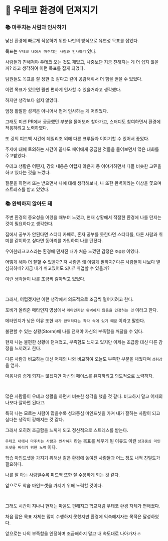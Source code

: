 # 💭 우테코 환경에 던져지기

### 📚 마주치는 사람과 인사하기

낯선 환경에 빠르게 적응하기 위한 나만의 방식으로 유연성 목표를 잡았다.

목표는 `우테코 내에서 마주치는 사람과 인사하기` 였다.

사람들과 친해져야 우테코 오는 것도 재밌고, 나중보단 지금 친해지는 게 더 쉽지 않을까? 라고 생각하여 이런 목표를 잡게 되었다.

팀원들도 목표를 잘 정한 것 같다고 깊이 공감해줘서 더 힘을 얻을 수 있었다.

이런 목표가 있으면 훨씬 편하게 인사할 수 있을거라고 생각했다.

하지만 생각보다 쉽지 않았다.

엄청 활발한 성격은 아니어서 먼저 인사하는 게 어려웠다.

그래도 미션 PR에서 궁금했던 부분을 물어보러 찾아가고, 스터디도 참여하면서 환경에 적응하려고 노력하였다.

또 강의 피드백 시간에 데일리조 외에 다른 크루들과 이야기할 수 있어서 좋았다.

주제에 대해 토의하는 시간이 끝나도 페어에게 궁금한 것들을 물어보면서 많은 대화를 주고받았다.

우테코 생활은 어떤지, 강의 내용은 어렵지 않은지 등 이야기하면서 다들 비슷한 고민을 하고 있다는 것을 느꼈다.

질문을 하면서 또는 받으면서 나에 대해 생각해보니, 나 또한 완벽이라는 이상을 쫓으며 스트레스를 받고 있었다.

### 📚 완벽하지 않아도 돼

주변 환경의 중요성을 어렸을 때부터 느꼈고, 현재 상황에서 적절한 환경에 나를 던지는 것이 필요하다고 생각한다.

집에서 공부가 안된다면 스터디 카페로, 혼자 공부를 못한다면 스터디를, 다른 사람과 취미를 같이하고 싶다면 동아리를 가입하여 나를 던졌다.

우아한테크코스라는 환경에 던져진 내가 처음 느꼈던 감정은 `조급함` 이였다.

어떻게 해야 더 잘할 수 있을까? 저 사람은 왜 이렇게 잘하지? 다른 사람들이 나보다 열심히하네? 지금 내가 쉬고있어도 되나? 취업할 수 있을까?

이런 생각들이 나를 조금씩 갉아먹고 있었다.

<br />

그래서, 어렵겠지만 이런 생각에서 의도적으로 조금씩 멀어지려고 한다.

포비가 올려준 메타인지 영상에서 `메타인지란 완벽하지 않음을 인정하는 것` 이라고 한다.

메타인지가 낮은 이유 또한 `내가 완벽하다는 착각 속에 있기 때문` 이라고 말한다.

불편할 수 있는 상황(Storm)에 나를 던져야 자신의 부족함을 깨달을 수 있다.

현재 나는 불편한 상황에 던져졌고, 부족함도 느끼고 있지만 이제는 조급함 대신 다른 감정을 느끼려고 한다.

다른 사람과 비교하는 대신 어제의 나와 비교하여 오늘도 부족한 부분을 채웠다며 `성취감` 을 얻자.

마음처럼 쉽게 되지는 않겠지만 자신의 페이스를 유지하려고 의도적으로 노력하자.

<br />

많은 사람들이 우테코 생활을 하면서 비슷한 생각을 했을 것 같다. 비교하지 말고 어제의 나보다 잘하면 된다고.

특히 나는 모르는 사람이 많을수록 성과중심 마인드셋을 가져 내가 잘하는 사람이 되고싶다는 생각이 강해지는 것 같다.

그래서 오히려 조급함을 느끼게 되고 정신적으로 스트레스를 받는다.

`우테코 내에서 마주치는 사람과 인사하기` 라는 목표를 세우게 된 이유도 이런 `성과중심 마인드셋을 버리기 위한 노력` 이다.

학습 마인드셋을 가지기 위해선 같은 환경에 놓여진 사람들과 어느 정도 내적 친밀도가 필요하다.

나를 잘 아는 사람일수록 피드백 또한 잘 수용하게 되는 것 같다.

앞으로도 학습 마인드셋을 가지기 위해 노력할 것이다.

<br />

그래도 시간이 지나니 현재는 마음도 편해지고 학교처럼 우테코 환경 자체가 편해졌다.

처음 잡은 목표 자체는 많이 수행하지 못했지만 환경에 익숙해지자는 목적은 달성하였다.

앞으로는 나의 부족함을 인정하며 조급해하지 말고 내 속도대로 나아가자 🔥
